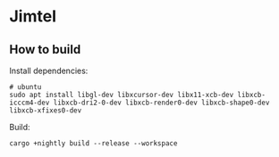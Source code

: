 # Jimtel

## How to build
Install dependencies:

```
# ubuntu
sudo apt install libgl-dev libxcursor-dev libx11-xcb-dev libxcb-icccm4-dev libxcb-dri2-0-dev libxcb-render0-dev libxcb-shape0-dev libxcb-xfixes0-dev
```

Build:

```
cargo +nightly build --release --workspace
```
